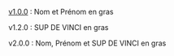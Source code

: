 [v1.0.0](https://github.com/Deezay10/Fusion_Branches/tree/v1.0.0) : Nom et Prénom en gras

v1.2.0 : SUP DE VINCI en gras

v2.0.0 : Nom, Prénom et SUP DE VINCI en gras
